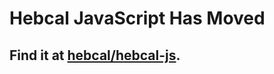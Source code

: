 # Hebcal JavaScript Has Moved

## Find it at [hebcal/hebcal-js](https://github.com/hebcal/hebcal-js).
